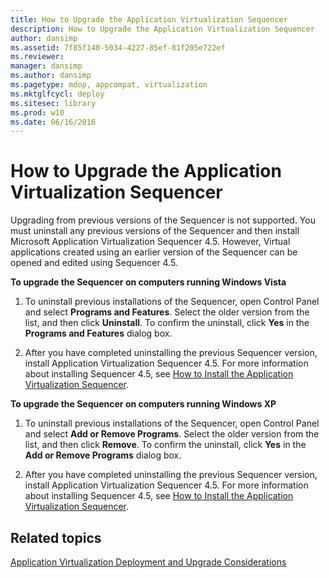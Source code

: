 ```yaml
---
title: How to Upgrade the Application Virtualization Sequencer
description: How to Upgrade the Application Virtualization Sequencer
author: dansimp
ms.assetid: 7f85f140-5034-4227-85ef-81f205e722ef
ms.reviewer: 
manager: dansimp
ms.author: dansimp
ms.pagetype: mdop, appcompat, virtualization
ms.mktglfcycl: deploy
ms.sitesec: library
ms.prod: w10
ms.date: 06/16/2016
---
```



# How to Upgrade the Application Virtualization Sequencer


Upgrading from previous versions of the Sequencer is not supported. You must uninstall any previous versions of the Sequencer and then install Microsoft Application Virtualization Sequencer 4.5. However, Virtual applications created using an earlier version of the Sequencer can be opened and edited using Sequencer 4.5.

**To upgrade the Sequencer on computers running Windows Vista**

1.  To uninstall previous installations of the Sequencer, open Control Panel and select **Programs and Features**. Select the older version from the list, and then click **Uninstall**. To confirm the uninstall, click **Yes** in the **Programs and Features** dialog box.

2.  After you have completed uninstalling the previous Sequencer version, install Application Virtualization Sequencer 4.5. For more information about installing Sequencer 4.5, see [How to Install the Application Virtualization Sequencer](how-to-install-the-application-virtualization-sequencer.md).

**To upgrade the Sequencer on computers running Windows XP**

1.  To uninstall previous installations of the Sequencer, open Control Panel and select **Add or Remove Programs**. Select the older version from the list, and then click **Remove**. To confirm the uninstall, click **Yes** in the **Add or Remove Programs** dialog box.

2.  After you have completed uninstalling the previous Sequencer version, install Application Virtualization Sequencer 4.5. For more information about installing Sequencer 4.5, see [How to Install the Application Virtualization Sequencer](how-to-install-the-application-virtualization-sequencer.md).

## Related topics


[Application Virtualization Deployment and Upgrade Considerations](application-virtualization-deployment-and-upgrade-considerations.md)

 

 





